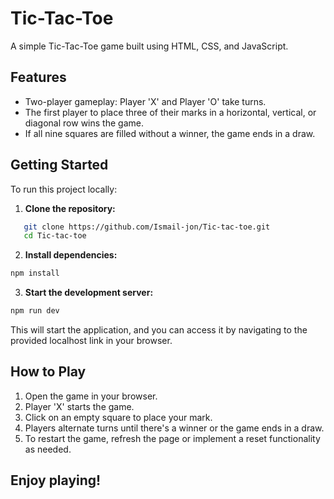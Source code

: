 # Tic-Tac-Toe
A simple Tic-Tac-Toe game built using HTML, CSS, and JavaScript.

## Features
- Two-player gameplay: Player 'X' and Player 'O' take turns.
- The first player to place three of their marks in a horizontal, vertical, or diagonal row wins the game.
- If all nine squares are filled without a winner, the game ends in a draw.

## Getting Started
To run this project locally:

1. **Clone the repository:**

```bash
   git clone https://github.com/Ismail-jon/Tic-tac-toe.git
   cd Tic-tac-toe
```


2. **Install dependencies:**
 ```bash 
npm install
```


3. **Start the development server:**
 ```bash 
npm run dev
 ```

 This will start the application, and you can access it by navigating to the provided localhost link in your browser.


## How to Play
1. Open the game in your browser.
2. Player 'X' starts the game.
3. Click on an empty square to place your mark.
4. Players alternate turns until there's a winner or the game ends in a draw.
5. To restart the game, refresh the page or implement a reset functionality as needed.


## Enjoy playing!